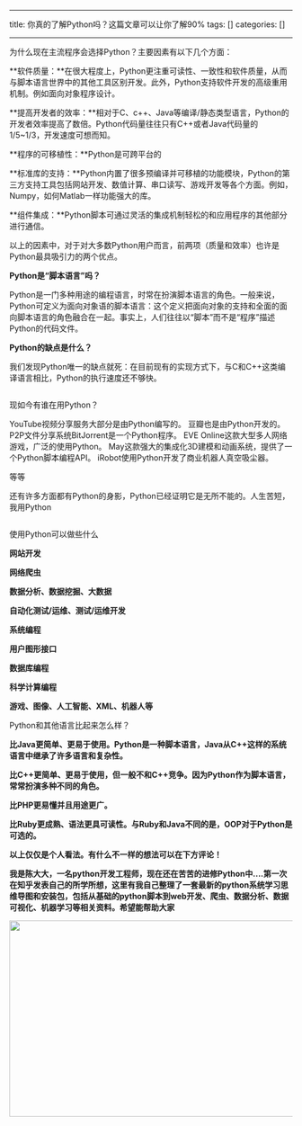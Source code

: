 
--- 
title:  你真的了解Python吗？这篇文章可以让你了解90% 
tags: []
categories: [] 

---
为什么现在主流程序会选择Python？主要因素有以下几个方面：



>  
 **软件质量：**在很大程度上，Python更注重可读性、一致性和软件质量，从而与脚本语言世界中的其他工具区别开发。此外，Python支持软件开发的高级重用机制。例如面向对象程序设计。 
  
 **提高开发者的效率：**相对于C、c++、Java等编译/静态类型语言，Python的开发者效率提高了数倍。Python代码量往往只有C++或者Java代码量的1/5~1/3，开发速度可想而知。 
  
 **程序的可移植性：**Python是可跨平台的 
  
 **标准库的支持：**Python内置了很多预编译并可移植的功能模块，Python的第三方支持工具包括网站开发、数值计算、串口读写、游戏开发等各个方面。例如，Numpy，如何Matlab一样功能强大的库。 
  
 **组件集成：**Python脚本可通过灵活的集成机制轻松的和应用程序的其他部分进行通信。 


以上的因素中，对于对大多数Python用户而言，前两项（质量和效率）也许是Python最具吸引力的两个优点。

**Python是“脚本语言”吗？**

Python是一门多种用途的编程语言，时常在扮演脚本语言的角色。一般来说，Python可定义为面向对象语的脚本语言：这个定义把面向对象的支持和全面的面向脚本语言的角色融合在一起。事实上，人们往往以“脚本”而不是“程序”描述Python的代码文件。

**Python的缺点是什么？**

我们发现Python唯一的缺点就死：在目前现有的实现方式下，与C和C++这类编译语言相比，Python的执行速度还不够快。



<img alt="" src="https://img-blog.csdnimg.cn/img_convert/54fece15e4b3d91d43a718ec27164409.png">

现如今有谁在用Python？

> 
  YouTube视频分享服务大部分是由Python编写的。 
  豆瓣也是由Python开发的。 
  P2P文件分享系统BitJorrent是一个Python程序。 
  EVE Online这款大型多人网络游戏，广泛的使用Python。 
  May这款强大的集成化3D建模和动画系统，提供了一个Python脚本编程API。 
  iRobot使用Python开发了商业机器人真空吸尘器。 


等等

还有许多方面都有Python的身影，Python已经证明它是无所不能的。人生苦短，我用Python

<img alt="" src="https://img-blog.csdnimg.cn/img_convert/38e42b4942cbeb55d3a3f16dbd6a4b49.png">

使用Python可以做些什么

>  
 **网站开发** 
  
 **网络爬虫** 
  
 **数据分析、数据挖掘、大数据** 
  
 **自动化测试/运维、测试/运维开发** 
  
 **系统编程** 
  
 **用户图形接口** 
  
 **数据库编程** 
  
 **科学计算编程** 
  
 **游戏、图像、人工智能、XML、机器人等** 


Python和其他语言比起来怎么样？

>  
 **比Java更简单、更易于使用。Python是一种脚本语言，Java从C++这样的系统语言中继承了许多语言和复杂性。** 
  
 **比C++更简单、更易于使用，但一般不和C++竞争。因为Python作为脚本语言，常常扮演多种不同的角色。** 
  
 **比PHP更易懂并且用途更广。** 
  
 **比Ruby更成熟、语法更具可读性。与Ruby和Java不同的是，OOP对于Python是可选的。** 


**以上仅仅是个人看法。有什么不一样的想法可以在下方评论！**

**我是陈大大，一名python开发工程师，现在还在苦苦的进修Python中....第一次在知乎发表自己的所学所想，这里有我自己整理了一套最新的python系统学习思维导图和安装包，包括从基础的python脚本到web开发、爬虫、数据分析、数据可视化、机器学习等相关资料。希望能帮助大家**

<img alt="" height="349" src="https://img-blog.csdnimg.cn/c2ca42e0f1614e3da737fae074dc0602.png" width="612">

 
